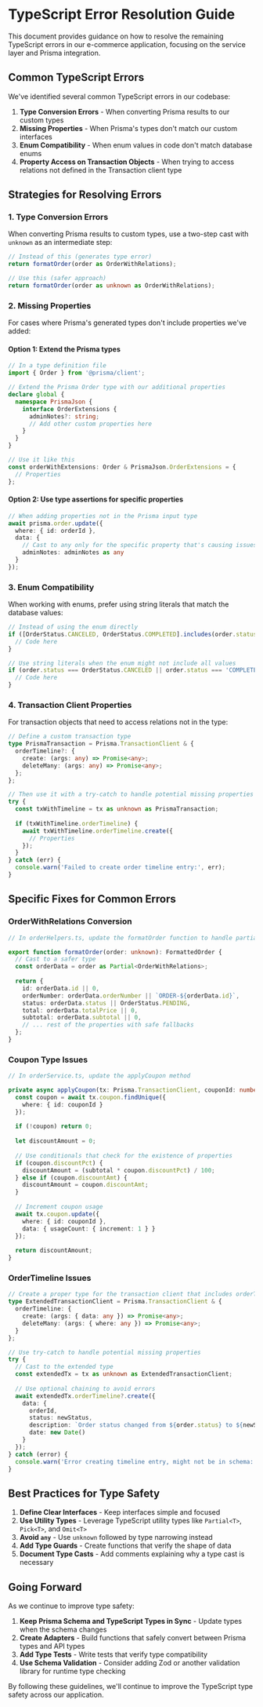 # TypeScript Error Resolution Guide

This document provides guidance on how to resolve the remaining TypeScript errors in our e-commerce application, focusing on the service layer and Prisma integration.

## Common TypeScript Errors

We've identified several common TypeScript errors in our codebase:

1. **Type Conversion Errors** - When converting Prisma results to our custom types
2. **Missing Properties** - When Prisma's types don't match our custom interfaces
3. **Enum Compatibility** - When enum values in code don't match database enums
4. **Property Access on Transaction Objects** - When trying to access relations not defined in the Transaction client type

## Strategies for Resolving Errors

### 1. Type Conversion Errors

When converting Prisma results to custom types, use a two-step cast with `unknown` as an intermediate step:

```typescript
// Instead of this (generates type error)
return formatOrder(order as OrderWithRelations);

// Use this (safer approach)
return formatOrder(order as unknown as OrderWithRelations);
```

### 2. Missing Properties

For cases where Prisma's generated types don't include properties we've added:

#### Option 1: Extend the Prisma types

```typescript
// In a type definition file
import { Order } from '@prisma/client';

// Extend the Prisma Order type with our additional properties
declare global {
  namespace PrismaJson {
    interface OrderExtensions {
      adminNotes?: string;
      // Add other custom properties here
    }
  }
}

// Use it like this
const orderWithExtensions: Order & PrismaJson.OrderExtensions = {
  // Properties
};
```

#### Option 2: Use type assertions for specific properties

```typescript
// When adding properties not in the Prisma input type
await prisma.order.update({
  where: { id: orderId },
  data: { 
    // Cast to any only for the specific property that's causing issues
    adminNotes: adminNotes as any 
  }
});
```

### 3. Enum Compatibility

When working with enums, prefer using string literals that match the database values:

```typescript
// Instead of using the enum directly
if ([OrderStatus.CANCELED, OrderStatus.COMPLETED].includes(order.status)) {
  // Code here
}

// Use string literals when the enum might not include all values
if (order.status === OrderStatus.CANCELED || order.status === 'COMPLETED') {
  // Code here
}
```

### 4. Transaction Client Properties

For transaction objects that need to access relations not in the type:

```typescript
// Define a custom transaction type
type PrismaTransaction = Prisma.TransactionClient & {
  orderTimeline?: {
    create: (args: any) => Promise<any>;
    deleteMany: (args: any) => Promise<any>;
  };
};

// Then use it with a try-catch to handle potential missing properties
try {
  const txWithTimeline = tx as unknown as PrismaTransaction;
  
  if (txWithTimeline.orderTimeline) {
    await txWithTimeline.orderTimeline.create({
      // Properties
    });
  }
} catch (err) {
  console.warn('Failed to create order timeline entry:', err);
}
```

## Specific Fixes for Common Errors

### OrderWithRelations Conversion

```typescript
// In orderHelpers.ts, update the formatOrder function to handle partial objects

export function formatOrder(order: unknown): FormattedOrder {
  // Cast to a safer type
  const orderData = order as Partial<OrderWithRelations>;
  
  return {
    id: orderData.id || 0,
    orderNumber: orderData.orderNumber || `ORDER-${orderData.id}`,
    status: orderData.status || OrderStatus.PENDING,
    total: orderData.totalPrice || 0,
    subtotal: orderData.subtotal || 0,
    // ... rest of the properties with safe fallbacks
  };
}
```

### Coupon Type Issues

```typescript
// In orderService.ts, update the applyCoupon method

private async applyCoupon(tx: Prisma.TransactionClient, couponId: number, subtotal: number): Promise<number> {
  const coupon = await tx.coupon.findUnique({
    where: { id: couponId }
  });
  
  if (!coupon) return 0;
  
  let discountAmount = 0;
  
  // Use conditionals that check for the existence of properties
  if (coupon.discountPct) {
    discountAmount = (subtotal * coupon.discountPct) / 100;
  } else if (coupon.discountAmt) {
    discountAmount = coupon.discountAmt;
  }
  
  // Increment coupon usage
  await tx.coupon.update({
    where: { id: couponId },
    data: { usageCount: { increment: 1 } }
  });
  
  return discountAmount;
}
```

### OrderTimeline Issues

```typescript
// Create a proper type for the transaction client that includes orderTimeline
type ExtendedTransactionClient = Prisma.TransactionClient & {
  orderTimeline: {
    create: (args: { data: any }) => Promise<any>;
    deleteMany: (args: { where: any }) => Promise<any>;
  }
};

// Use try-catch to handle potential missing properties
try {
  // Cast to the extended type
  const extendedTx = tx as unknown as ExtendedTransactionClient;
  
  // Use optional chaining to avoid errors
  await extendedTx.orderTimeline?.create({
    data: {
      orderId,
      status: newStatus,
      description: `Order status changed from ${order.status} to ${newStatus}`,
      date: new Date()
    }
  });
} catch (error) {
  console.warn('Error creating timeline entry, might not be in schema:', error);
}
```

## Best Practices for Type Safety

1. **Define Clear Interfaces** - Keep interfaces simple and focused
2. **Use Utility Types** - Leverage TypeScript utility types like `Partial<T>`, `Pick<T>`, and `Omit<T>`
3. **Avoid `any`** - Use `unknown` followed by type narrowing instead
4. **Add Type Guards** - Create functions that verify the shape of data
5. **Document Type Casts** - Add comments explaining why a type cast is necessary

## Going Forward

As we continue to improve type safety:

1. **Keep Prisma Schema and TypeScript Types in Sync** - Update types when the schema changes
2. **Create Adapters** - Build functions that safely convert between Prisma types and API types
3. **Add Type Tests** - Write tests that verify type compatibility
4. **Use Schema Validation** - Consider adding Zod or another validation library for runtime type checking

By following these guidelines, we'll continue to improve the TypeScript type safety across our application. 